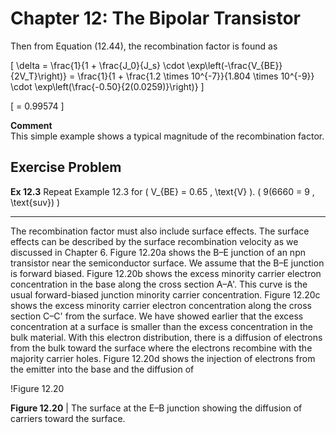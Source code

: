 # Chapter 12: The Bipolar Transistor

Then from Equation (12.44), the recombination factor is found as

\[
\delta = \frac{1}{1 + \frac{J_0}{J_s} \cdot \exp\left(-\frac{V_{BE}}{2V_T}\right)} = \frac{1}{1 + \frac{1.2 \times 10^{-7}}{1.804 \times 10^{-9}} \cdot \exp\left(\frac{-0.50}{2(0.0259)}\right)}
\]

\[
= 0.99574
\]

**Comment**  
This simple example shows a typical magnitude of the recombination factor.

## Exercise Problem

**Ex 12.3** Repeat Example 12.3 for \( V_{BE} = 0.65 \, \text{V} \). \( 9(6660 = 9 \, \text{suv}) \)

----

The recombination factor must also include surface effects. The surface effects can be described by the surface recombination velocity as we discussed in Chapter 6. Figure 12.20a shows the B–E junction of an npn transistor near the semiconductor surface. We assume that the B–E junction is forward biased. Figure 12.20b shows the excess minority carrier electron concentration in the base along the cross section A–A'. This curve is the usual forward-biased junction minority carrier concentration. Figure 12.20c shows the excess minority carrier electron concentration along the cross section C–C' from the surface. We have showed earlier that the excess concentration at a surface is smaller than the excess concentration in the bulk material. With this electron distribution, there is a diffusion of electrons from the bulk toward the surface where the electrons recombine with the majority carrier holes. Figure 12.20d shows the injection of electrons from the emitter into the base and the diffusion of

!Figure 12.20

**Figure 12.20** | The surface at the E–B junction showing the diffusion of carriers toward the surface.